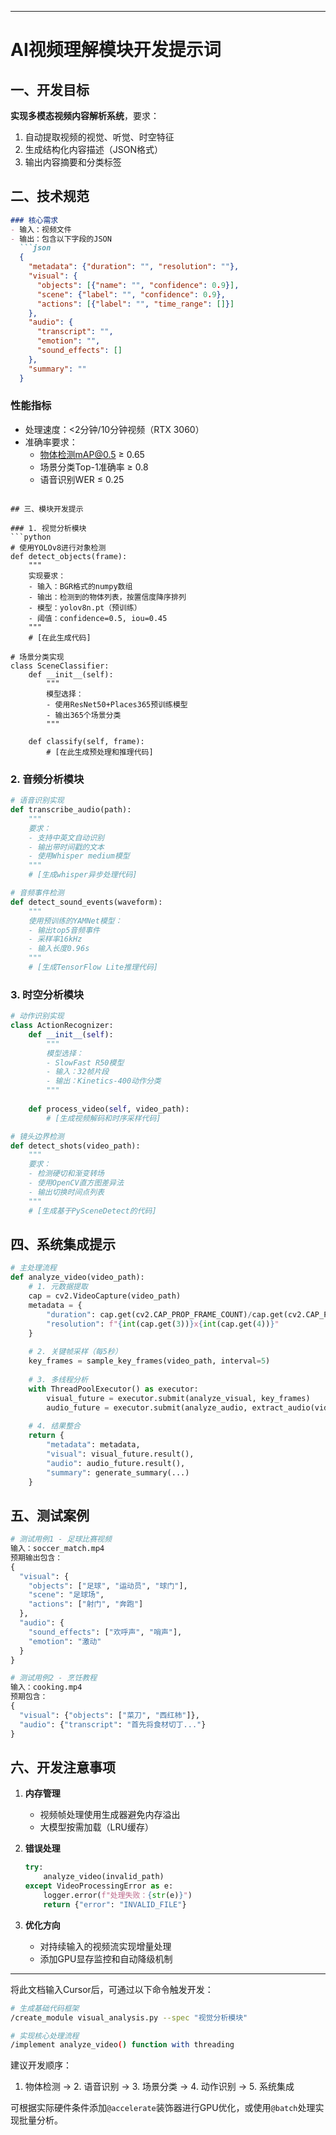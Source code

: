 
---

# AI视频理解模块开发提示词

## 一、开发目标
**实现多模态视频内容解析系统**，要求：
1. 自动提取视频的视觉、听觉、时空特征
2. 生成结构化内容描述（JSON格式）
3. 输出内容摘要和分类标签

## 二、技术规范
```markdown
### 核心需求
- 输入：视频文件
- 输出：包含以下字段的JSON
  ```json
  {
    "metadata": {"duration": "", "resolution": ""},
    "visual": {
      "objects": [{"name": "", "confidence": 0.9}],
      "scene": {"label": "", "confidence": 0.9},
      "actions": [{"label": "", "time_range": []}]
    },
    "audio": {
      "transcript": "",
      "emotion": "",
      "sound_effects": []
    },
    "summary": ""
  }
  ```

### 性能指标
- 处理速度：<2分钟/10分钟视频（RTX 3060）
- 准确率要求：
  - 物体检测mAP@0.5 ≥ 0.65
  - 场景分类Top-1准确率 ≥ 0.8
  - 语音识别WER ≤ 0.25
```

## 三、模块开发提示

### 1. 视觉分析模块
```python
# 使用YOLOv8进行对象检测
def detect_objects(frame):
    """
    实现要求：
    - 输入：BGR格式的numpy数组
    - 输出：检测到的物体列表，按置信度降序排列
    - 模型：yolov8n.pt（预训练）
    - 阈值：confidence=0.5, iou=0.45
    """
    # [在此生成代码]

# 场景分类实现
class SceneClassifier:
    def __init__(self):
        """
        模型选择：
        - 使用ResNet50+Places365预训练模型
        - 输出365个场景分类
        """
    
    def classify(self, frame):
        # [在此生成预处理和推理代码]
```

### 2. 音频分析模块
```python
# 语音识别实现
def transcribe_audio(path):
    """
    要求：
    - 支持中英文自动识别
    - 输出带时间戳的文本
    - 使用Whisper medium模型
    """
    # [生成whisper异步处理代码]

# 音频事件检测
def detect_sound_events(waveform):
    """
    使用预训练的YAMNet模型：
    - 输出top5音频事件
    - 采样率16kHz
    - 输入长度0.96s
    """
    # [生成TensorFlow Lite推理代码]
```

### 3. 时空分析模块
```python
# 动作识别实现
class ActionRecognizer:
    def __init__(self):
        """
        模型选择：
        - SlowFast R50模型
        - 输入：32帧片段
        - 输出：Kinetics-400动作分类
        """
    
    def process_video(self, video_path):
        # [生成视频解码和时序采样代码]

# 镜头边界检测
def detect_shots(video_path):
    """
    要求：
    - 检测硬切和渐变转场
    - 使用OpenCV直方图差异法
    - 输出切换时间点列表
    """
    # [生成基于PySceneDetect的代码]
```

## 四、系统集成提示
```python
# 主处理流程
def analyze_video(video_path):
    # 1. 元数据提取
    cap = cv2.VideoCapture(video_path)
    metadata = {
        "duration": cap.get(cv2.CAP_PROP_FRAME_COUNT)/cap.get(cv2.CAP_PROP_FPS),
        "resolution": f"{int(cap.get(3))}x{int(cap.get(4))}"
    }
    
    # 2. 关键帧采样（每5秒）
    key_frames = sample_key_frames(video_path, interval=5)
    
    # 3. 多线程分析
    with ThreadPoolExecutor() as executor:
        visual_future = executor.submit(analyze_visual, key_frames)
        audio_future = executor.submit(analyze_audio, extract_audio(video_path))
    
    # 4. 结果整合
    return {
        "metadata": metadata,
        "visual": visual_future.result(),
        "audio": audio_future.result(),
        "summary": generate_summary(...)
    }
```

## 五、测试案例
```python
# 测试用例1 - 足球比赛视频
输入：soccer_match.mp4
预期输出包含：
{
  "visual": {
    "objects": ["足球", "运动员", "球门"],
    "scene": "足球场",
    "actions": ["射门", "奔跑"] 
  },
  "audio": {
    "sound_effects": ["欢呼声", "哨声"],
    "emotion": "激动"
  }
}

# 测试用例2 - 烹饪教程
输入：cooking.mp4
预期包含：
{
  "visual": {"objects": ["菜刀", "西红柿"]},
  "audio": {"transcript": "首先将食材切丁..."}
}
```

## 六、开发注意事项
1. **内存管理**
   - 视频帧处理使用生成器避免内存溢出
   - 大模型按需加载（LRU缓存）

2. **错误处理**
   ```python
   try:
       analyze_video(invalid_path)
   except VideoProcessingError as e:
       logger.error(f"处理失败：{str(e)}")
       return {"error": "INVALID_FILE"}
   ```

3. **优化方向**
   - 对持续输入的视频流实现增量处理
   - 添加GPU显存监控和自动降级机制

---

将此文档输入Cursor后，可通过以下命令触发开发：
```bash
# 生成基础代码框架
/create_module visual_analysis.py --spec "视觉分析模块"

# 实现核心处理流程
/implement analyze_video() function with threading
```

建议开发顺序：
1. 物体检测 → 2. 语音识别 → 3. 场景分类 → 4. 动作识别 → 5. 系统集成

可根据实际硬件条件添加`@accelerate`装饰器进行GPU优化，或使用`@batch`处理实现批量分析。